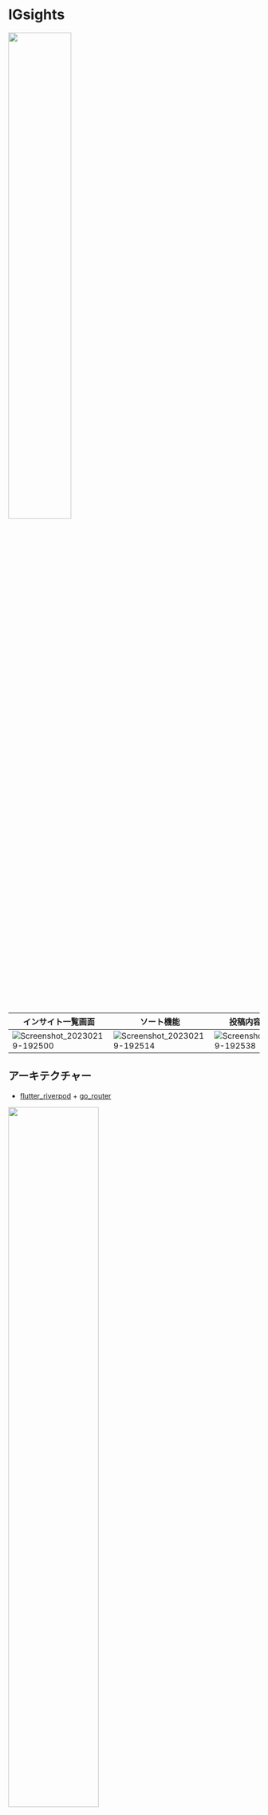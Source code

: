 # IGsights
<img src="https://user-images.githubusercontent.com/62511320/219944315-e7c7d62d-3164-435a-b1da-5214894e6f23.png" width=50%>


インサイト一覧画面|ソート機能|投稿内容詳細画面
--|--|--
![Screenshot_20230219-192500](https://user-images.githubusercontent.com/62511320/219942546-f657832a-4c18-4889-9038-620b917efac0.png)|![Screenshot_20230219-192514](https://user-images.githubusercontent.com/62511320/219942543-50528c97-ba29-462c-b970-18a0bdb60f8f.png)|![Screenshot_20230219-192538](https://user-images.githubusercontent.com/62511320/219942539-72c51378-2ba6-48e2-ba41-7d8958079574.png)

## アーキテクチャー
- [flutter_riverpod](https://pub.dev/packages/flutter_riverpod) + [go_router](https://pub.dev/packages/go_router)
<img src="https://user-images.githubusercontent.com/62511320/219945912-7e02716f-8e11-4ca1-9eb7-8a72a0a3491f.jpg" width=60%>

## CI (継続的インテグレーション)
GitHub Actions を利用して CI を構築しています。

発火タイミング|実行内容
--|--|
developにマージ<br>PR作成・更新|コードフォーマット<br>静的解析（flutter analyze）<br>テスト（flutter test）
